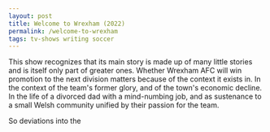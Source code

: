 ```yaml
---
layout: post
title: Welcome to Wrexham (2022)
permalink: /welcome-to-wrexham
tags: tv-shows writing soccer
---
```


This show recognizes that its main story is made up of many little stories and is itself only part of greater ones.
Whether Wrexham AFC will win promotion to the next division matters because of the context it exists in.
In the context of the team's former glory, and of the town's economic decline.
In the life of a divorced dad with a mind-numbing job, and as sustenance to a small Welsh community unified by their passion for the team.

So deviations into the